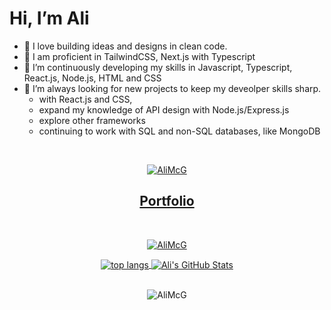 # Hi, I’m Ali
- 💞️ I love building ideas and designs in clean code.
- 🌳 I am proficient in TailwindCSS, Next.js with Typescript
- 🌱 I’m continuously developing my skills in Javascript, Typescript, React.js, Node.js, HTML and CSS
- 👀 I’m always looking for new projects to keep my deveolper skills sharp.
  - with React.js and CSS,
  - expand my knowledge of API design with Node.js/Express.js
  - explore other frameworks
  - continuing to work with SQL and non-SQL databases, like MongoDB
<br />

<p align="center"><a href="https://www.linkedin.com/in/alistair-mcgill-30a404106/"> <img src="https://img.shields.io/badge/LinkedIn-0077B5?style=for-the-badge&logo=linkedin&logoColor=white" alt="AliMcG" /></a></p>

<h2 align="center"><a href="https://ali-mcgill-my-portfolio.netlify.app" target="blank">Portfolio</a></h2>
<br />

<p align="center"><a href="https://www.codewars.com/"> <img src="https://www.codewars.com/users/AliMcG/badges/large"" alt="AliMcG" /></a></p>
<div align="center">
  <a href="https://github.com/AliMcG/AliMcG">
  <img align="center" src="https://github-readme-stats.vercel.app/api/top-langs/?username=AliMcG&hide=java,html,tex&theme=dark&langs_count=3" alt="top langs" />
</a>
<a href="https://github.com/AliMcG/AliMcG">
  <img align="center" src="https://github-readme-stats.vercel.app/api?username=AliMcG&show_icons=true&line_height=27&count_private=true&hide=java,html,tex&theme=dark" alt="Ali's GitHub Stats" />
</a>
</div>
&nbsp;

<p align="center"> <img src="https://komarev.com/ghpvc/?username=AliMcG&label=Profile%20views&color=0e75b6&style=plastic" alt="AliMcG" /> </p>

